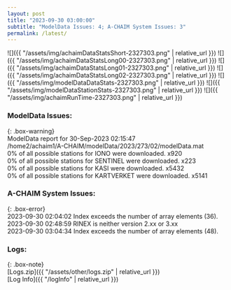 ```yaml
---
layout: post
title: "2023-09-30 03:00:00"
subtitle: "ModelData Issues: 4; A-CHAIM System Issues: 3"
permalink: /latest/
---
```


![]({{ "/assets/img/achaimDataStatsShort-2327303.png" | relative_url }})
![]({{ "/assets/img/achaimDataStatsLong00-2327303.png" | relative_url }})
![]({{ "/assets/img/achaimDataStatsLong01-2327303.png" | relative_url }})
![]({{ "/assets/img/achaimDataStatsLong02-2327303.png" | relative_url }})
![]({{ "/assets/img/modelDataDataStats-2327303.png" | relative_url }})
![]({{ "/assets/img/modelDataStationStats-2327303.png" | relative_url }})
![]({{ "/assets/img/achaimRunTime-2327303.png" | relative_url }})


### ModelData Issues:  
  
{: .box-warning}  
 ModelData report for 30-Sep-2023 02:15:47   
 /home2/achaim1/A-CHAIM/modelData/2023/273/02/modelData.mat   
 0% of all possible stations for IONO were downloaded. x920   
 0% of all possible stations for SENTINEL were downloaded. x223   
 0% of all possible stations for KASI were downloaded. x5432   
 0% of all possible stations for KARTVERKET were downloaded. x5141   
  
### A-CHAIM System Issues:  
  
{: .box-error}  
2023-09-30 02:04:02 Index exceeds the number of array elements (36).  
2023-09-30 02:48:59 RINEX is neither version 2.xx or 3.xx  
2023-09-30 03:04:34 Index exceeds the number of array elements (48).  

### Logs:  
  
{: .box-note}  
[Logs.zip]({{ "/assets/other/logs.zip" | relative_url }})  
[Log Info]({{ "/logInfo" | relative_url }})  
